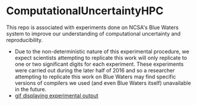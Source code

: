 # ComputationalUncertaintyHPC
This repo is associated with experiments done on NCSA's Blue Waters system to improve our understanding of computational uncertainty and reproducibility.
* Due to the non-deterministic nature of this experimental procedure, we expect scientists attempting to replicate this work will only replicate to one or two significant digits for each experiment. These experiments were carried out during the later half of 2016 and so a researcher attempting to replicate this work on Blue Waters may find specific versions of compilers we used (and even Blue Waters itself) unavailable in the future.
* [gif displaying experimental output](http://stanford.edu/~vcs/animated.gif)
